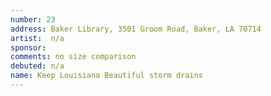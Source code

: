 ```yaml
---
number: 23
address: Baker Library, 3501 Groom Road, Baker, LA 70714
artist:  n/a
sponsor: 
comments: no size comparison
debuted: n/a
name: Keep Louisiana Beautiful storm drains
---
```

